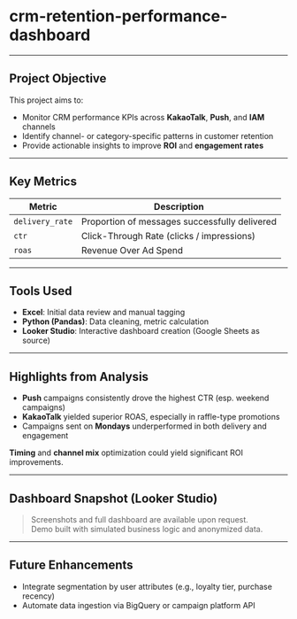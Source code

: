 # crm-retention-performance-dashboard

---

## Project Objective

This project aims to:
- Monitor CRM performance KPIs across **KakaoTalk**, **Push**, and **IAM** channels
- Identify channel- or category-specific patterns in customer retention
- Provide actionable insights to improve **ROI** and **engagement rates**

---

## Key Metrics

| Metric           | Description                                    |
|------------------|------------------------------------------------|
| `delivery_rate`  | Proportion of messages successfully delivered  |
| `ctr`            | Click-Through Rate (clicks / impressions)      |
| `roas`           | Revenue Over Ad Spend                          |

---

## Tools Used

- **Excel**: Initial data review and manual tagging
- **Python (Pandas)**: Data cleaning, metric calculation
- **Looker Studio**: Interactive dashboard creation (Google Sheets as source)

---

## Highlights from Analysis

- **Push** campaigns consistently drove the highest CTR (esp. weekend campaigns)
- **KakaoTalk** yielded superior ROAS, especially in raffle-type promotions
- Campaigns sent on **Mondays** underperformed in both delivery and engagement

**Timing** and **channel mix** optimization could yield significant ROI improvements.

---

## Dashboard Snapshot (Looker Studio)

> Screenshots and full dashboard are available upon request.  
> Demo built with simulated business logic and anonymized data.

---

## Future Enhancements

- Integrate segmentation by user attributes (e.g., loyalty tier, purchase recency)
- Automate data ingestion via BigQuery or campaign platform API
